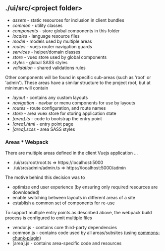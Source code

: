 
## ./ui/src/\<project folder>

* _assets_ - static resources for inclusion in client bundles
* _common_ - utility classes
* _components_ - store global components in this folder
* _locales_ - language resource files
* _model_ - models used by multiple areas
* _routes_ - vuejs router navigation guards
* _services_ - helper/domain classes
* _store_ - vuex store used by global components
* _styles_ - global SASS styles
* _validation_ - shared validations rules

Other components will be found in specific sub-areas (such as 'root' or 'admin'). These areas have a similar structure to the project root, but at minimum will contain

* _layout_  - contains any custom layouts
* _navigation_  - navbar or menu components for use by layouts
* _routes_  - route configuration, and route names
* _store_ - area vuex store for storing application state
* _[area].ts_ - code to bootstrap the entry point
* _[area].html_ - entry point page
* _[area].scss_ - area SASS styles

### Areas * Webpack

There are multiple areas defined in the client Vuejs application ... 

* ./ui/src/root/root.ts => https://localhost:5000
* ./ui/src/admin/admin.ts  => https://localhost:5000/admin

The motive behind this decision was to

* optimize end user experience (by ensuring only required resources are downloaded)
* enable switching between layouts in different areas of a site
* establish a common set of components for re-use

To support multiple entry points as described above, the webpack build process is configured to emit multiple files

* vendor.js - contains core third-party dependencies
* common.js - contains code used by all areas/subsites (using [commons-chunk-plugin](http://webpack.github.io/docs/examples.html#commons-chunk-plugin))
* [area].js - contains area-specific code and resources
